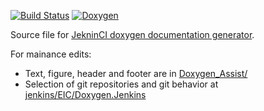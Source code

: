 [![Build Status](https://web.racf.bnl.gov/jenkins-sphenix/buildStatus/icon?job=EIC/doxygen)](https://web.racf.bnl.gov/jenkins-sphenix/job/EIC/job/doxygen/)
[![Doxygen](https://img.shields.io/badge/code%20reference-Doxygen-green.svg)](https://eic.github.io/doxygen)

Source file for [JekninCI doxygen documentation generator](https://eic.github.io/doxygen). 

For mainance edits: 

* Text, figure, header and footer are in [Doxygen_Assist/](./Doxygen_Assist)
* Selection of git repositories and git behavior at [jenkins/EIC/Doxygen.Jenkins](/jenkins/EIC/Doxygen.Jenkins)
